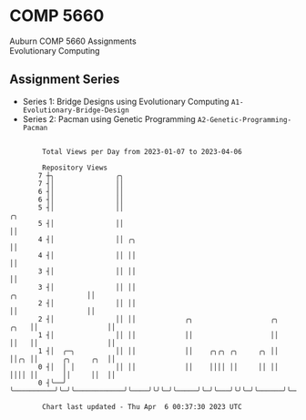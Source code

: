 # COMP 5660
Auburn COMP 5660 Assignments  
Evolutionary Computing

## Assignment Series
- Series 1: Bridge Designs using Evolutionary Computing `A1-Evolutionary-Bridge-Design`
- Series 2: Pacman using Genetic Programming `A2-Genetic-Programming-Pacman`

```

        Total Views per Day from 2023-01-07 to 2023-04-06

        Repository Views
       7 ┼╮               ╭╮
       7 ┤│               ││
       6 ┤│               ││
       6 ┤│               ││
       5 ┤│               ││                                                                 ╭╮
       5 ┤│               ││                                                                 ││
       4 ┤│               ││ ╭╮                                                              ││
       4 ┤│               ││ ││                                                              ││
       3 ┤│               ││ ││                                                              ││
       3 ┤│               ││ ││                                           ╭╮                 ││
       2 ┤│               ││ ││                                           ││                 ││
       2 ┤│               ││ ││            ╭╮                   ╭╮   ╭╮   ││                 ││
       1 ┤│               ││ ││            ││                   ││   ││   ││                 ││
       1 ┤│  ╭─╮          ││ ││            ││    ╭╮╭╮ ╭╮     ╭╮ ││   ││╭╮ ││      ╭╮     ╭╮  ││
       0 ┤│  │ │          ││ ││            ││    ││││ ││     ││ ││   ││││ ││      ││     ││  ││
       0 ┤╰──╯ ╰──────────╯╰─╯╰────────────╯╰────╯╰╯╰─╯╰─────╯╰─╯╰───╯╰╯╰─╯╰──────╯╰─────╯╰──╯╰────

        Chart last updated - Thu Apr  6 00:37:30 2023 UTC
        
```
